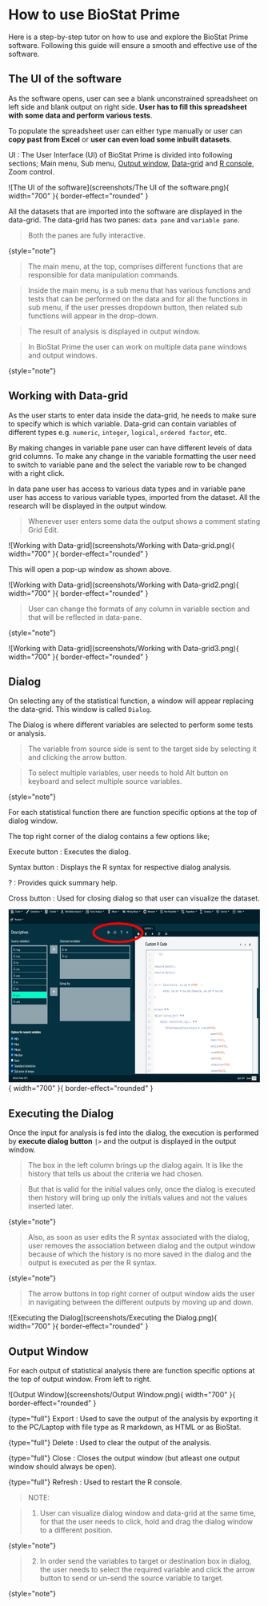 # How to use BioStat Prime

Here is a step-by-step tutor on how to use and explore the BioStat Prime software. Following this guide will ensure a smooth and effective use of the software.

## The UI of the software

As the software opens, user can see a blank unconstrained spreadsheet on left side and blank output on right side. __User has to fill this spreadsheet with some data and perform various tests__. 

To populate the spreadsheet user can either type manually or user can __copy past from Excel__ or __user can even load some inbuilt datasets__.

UI
: The User Interface (UI) of BioStat Prime is divided into following sections; Main menu, Sub menu, [Output window](#output-window "Output is displayed in the output window."), [Data-grid](#working-with-data-grid "A blank unconstrained spreadsheet") and [R console](Advanced-Users.md "The R console provides an opportunity for users to write, edit and execute the R code in console."), Zoom control.

![The UI of the software](screenshots/The UI of the software.png){ width="700" }{ border-effect="rounded" }

All the datasets that are imported into the software are displayed in the data-grid. The data-grid has two panes: `data pane` and `variable pane`. 

> Both the panes are fully interactive. 
>
{style="note"}

>The main menu, at the top, comprises different functions that are responsible for data manipulation commands. 

>Inside the main menu, is a sub menu that has various functions and tests that can be performed on the data and for all the functions in sub menu, if the user presses dropdown button, then related sub functions will appear in the drop-down. 

>The result of analysis is displayed in output window. 

> In BioStat Prime the user can work on multiple data pane windows and output windows.
>
{style="note"}

## Working with Data-grid

As the user starts to enter data inside the data-grid, he needs to make sure to specify which is which variable. Data-grid can contain variables of different types e.g. `numeric`, `integer`, `logical`, `ordered factor`, etc. 

By making changes in variable pane user can have different levels of data grid columns. To make any change in the variable formatting the user need to switch to variable pane and the select the variable row to be changed with a right click. 

In data pane user has access to various data types and in variable pane user has access to various variable types, imported from the dataset. All the research will be displayed in the output window.

> Whenever user enters some data the output shows a comment stating Grid Edit.

![Working with Data-grid](screenshots/Working with Data-grid.png){ width="700" }{ border-effect="rounded" }


This will open a pop-up window as shown above.

![Working with Data-grid](screenshots/Working with Data-grid2.png){ width="700" }{ border-effect="rounded" }

> User can change the formats of any column in variable section and that will be reflected in data-pane.
>
{style="note"}

![Working with Data-grid](screenshots/Working with Data-grid3.png){ width="700" }{ border-effect="rounded" }


## Dialog

On selecting any of the statistical function, a window will appear replacing the data-grid. This window is called `Dialog`. 

The Dialog is where different variables are selected to perform some tests or analysis. 

>The variable from source side is sent to the target side by selecting it and clicking the arrow button. 

>To select multiple variables, user needs to hold Alt button on keyboard and select multiple source variables.
>
{style="note"}

For each statistical function there are function specific options at the top of dialog window.

The top right corner of the dialog contains a few options like;

Execute button 
: Executes the dialog.

Syntax button
: Displays the R syntax for respective dialog analysis.

? 
: Provides quick summary help.

Cross button
: Used for closing dialog so that user can visualize the dataset.

![Dialog](screenshots/Dialog.png){ width="700" }{ border-effect="rounded" }

## Executing the Dialog

Once the input for analysis is fed into the dialog, the execution is performed by __execute dialog button__ `|>` and the output is displayed in the output window. 

>The box in the left column brings up the dialog again.  It is like the history that tells us about the criteria we had chosen. 

>But that is valid for the initial values only, once the dialog is executed then history will bring up only the initials values and not the values inserted later. 
> 
{style="note"}

>Also, as soon as user edits the R syntax associated with the dialog, user removes the association between dialog and the output window because of which the history is no more saved in the dialog and the output is executed as per the R syntax. 
>
{style="note"}

>The arrow buttons in top right corner of output window aids the user in navigating between the different outputs by moving up and down.

![Executing the Dialog](screenshots/Executing the Dialog.png){ width="700" }{ border-effect="rounded" }

## Output Window

For each output of statistical analysis there are function specific options at the top of output window. From left to right.

![Output Window](screenshots/Output Window.png){ width="700" }{ border-effect="rounded" }

{type="full"}
Export
: Used to save the output of the analysis by exporting it to the PC/Laptop with file type as R markdown, as HTML or as BioStat.

{type="full"}
Delete
: Used to clear the output of the analysis.

{type="full"}
Close
: Closes the output window (but atleast one output window should always be open).

{type="full"}
Refresh
: Used to restart the R console.

> NOTE:

> 1.	User can visualize dialog window and data-grid at the same time, for that the user needs to click, hold and drag the dialog window to a different position.
>
{style="note"}

> 2. In order send the variables to target or destination box in dialog, the user needs to select the required variable and click the arrow button to send or un-send the source variable to target.
>
{style="note"}